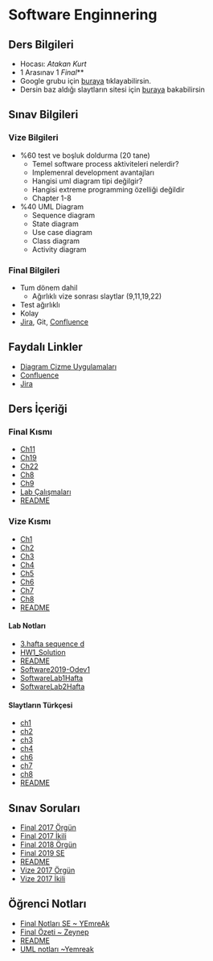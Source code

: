 # Software Enginnering 

## Ders Bilgileri

- Hocası: *Atakan Kurt*
- 1 Arasınav 1 *Final***
- Google grubu için [buraya](https://groups.google.com/forum/#!forum/software2019) tıklayabilirsin.
- Dersin baz aldığı slaytların sitesi için [buraya](https://iansommerville.com/software-engineering-book/slides/)
 bakabilirsin

## Sınav Bilgileri

### Vize Bilgileri

- %60 test ve boşluk doldurma (20 tane)
  - Temel software process aktiviteleri nelerdir?
  - Implemenral development avantajları
  - Hangisi uml diagram tipi değilgir?
  - Hangisi extreme programming özelliği değildir
  - Chapter 1-8
- %40 UML Diagram
  - Sequence diagram
  - State diagram
  - Use case diagram
  - Class diagram
  - Activity diagram

### Final Bilgileri

- Tum dönem dahil
  - Ağırlıklı vize sonrası slaytlar (9,11,19,22)
- Test ağırlıklı
- Kolay
- [Jira], Git, [Confluence]

## Faydalı Linkler

- [Diagram Çizme Uygulamaları]
- [Confluence]
- [Jira]

[Confluence]: https://www.atlassian.com/software/confluence
[Jira]: https://www.atlassian.com/software/jira
[Diagram Çizme Uygulamaları]: https://www.lucidchart.com/
<!--Index-->

## Ders İçeriği


### Final Kısmı

- [Ch11](./Ders%20%C4%B0%C3%A7eri%C4%9Fi/Final%20K%C4%B1sm%C4%B1/Ch11.pdf)
- [Ch19](./Ders%20%C4%B0%C3%A7eri%C4%9Fi/Final%20K%C4%B1sm%C4%B1/Ch19.pdf)
- [Ch22](./Ders%20%C4%B0%C3%A7eri%C4%9Fi/Final%20K%C4%B1sm%C4%B1/Ch22.pdf)
- [Ch8](./Ders%20%C4%B0%C3%A7eri%C4%9Fi/Final%20K%C4%B1sm%C4%B1/Ch8.pdf)
- [Ch9](./Ders%20%C4%B0%C3%A7eri%C4%9Fi/Final%20K%C4%B1sm%C4%B1/Ch9.pdf)
- [Lab Çalışmaları](./Ders%20%C4%B0%C3%A7eri%C4%9Fi/Final%20K%C4%B1sm%C4%B1/Lab%20%C3%87al%C4%B1%C5%9Fmalar%C4%B1.pdf)
- [README](./Ders%20%C4%B0%C3%A7eri%C4%9Fi/Final%20K%C4%B1sm%C4%B1/README.md)

### Vize Kısmı

- [Ch1](./Ders%20%C4%B0%C3%A7eri%C4%9Fi/Vize%20K%C4%B1sm%C4%B1/Ch1.pdf)
- [Ch2](./Ders%20%C4%B0%C3%A7eri%C4%9Fi/Vize%20K%C4%B1sm%C4%B1/Ch2.pdf)
- [Ch3](./Ders%20%C4%B0%C3%A7eri%C4%9Fi/Vize%20K%C4%B1sm%C4%B1/Ch3.pdf)
- [Ch4](./Ders%20%C4%B0%C3%A7eri%C4%9Fi/Vize%20K%C4%B1sm%C4%B1/Ch4.pdf)
- [Ch5](./Ders%20%C4%B0%C3%A7eri%C4%9Fi/Vize%20K%C4%B1sm%C4%B1/Ch5.pdf)
- [Ch6](./Ders%20%C4%B0%C3%A7eri%C4%9Fi/Vize%20K%C4%B1sm%C4%B1/Ch6.pdf)
- [Ch7](./Ders%20%C4%B0%C3%A7eri%C4%9Fi/Vize%20K%C4%B1sm%C4%B1/Ch7.pdf)
- [Ch8](./Ders%20%C4%B0%C3%A7eri%C4%9Fi/Vize%20K%C4%B1sm%C4%B1/Ch8.pdf)
- [README](./Ders%20%C4%B0%C3%A7eri%C4%9Fi/Vize%20K%C4%B1sm%C4%B1/README.md)

#### Lab Notları

- [3.hafta sequence d](./Ders%20%C4%B0%C3%A7eri%C4%9Fi/Vize%20K%C4%B1sm%C4%B1/Lab%20Notlar%C4%B1/3.hafta%20sequence%20d.pdf)
- [HW1_Solution](./Ders%20%C4%B0%C3%A7eri%C4%9Fi/Vize%20K%C4%B1sm%C4%B1/Lab%20Notlar%C4%B1/HW1_Solution.pdf)
- [README](./Ders%20%C4%B0%C3%A7eri%C4%9Fi/Vize%20K%C4%B1sm%C4%B1/Lab%20Notlar%C4%B1/README.md)
- [Software2019-Odev1](./Ders%20%C4%B0%C3%A7eri%C4%9Fi/Vize%20K%C4%B1sm%C4%B1/Lab%20Notlar%C4%B1/Software2019-Odev1.pdf)
- [SoftwareLab1Hafta](./Ders%20%C4%B0%C3%A7eri%C4%9Fi/Vize%20K%C4%B1sm%C4%B1/Lab%20Notlar%C4%B1/SoftwareLab1Hafta.pdf)
- [SoftwareLab2Hafta](./Ders%20%C4%B0%C3%A7eri%C4%9Fi/Vize%20K%C4%B1sm%C4%B1/Lab%20Notlar%C4%B1/SoftwareLab2Hafta.pdf)

#### Slaytların Türkçesi

- [ch1](./Ders%20%C4%B0%C3%A7eri%C4%9Fi/Vize%20K%C4%B1sm%C4%B1/Slaytlar%C4%B1n%20T%C3%BCrk%C3%A7esi/ch1.pdf)
- [ch2](./Ders%20%C4%B0%C3%A7eri%C4%9Fi/Vize%20K%C4%B1sm%C4%B1/Slaytlar%C4%B1n%20T%C3%BCrk%C3%A7esi/ch2.pdf)
- [ch3](./Ders%20%C4%B0%C3%A7eri%C4%9Fi/Vize%20K%C4%B1sm%C4%B1/Slaytlar%C4%B1n%20T%C3%BCrk%C3%A7esi/ch3.pdf)
- [ch4](./Ders%20%C4%B0%C3%A7eri%C4%9Fi/Vize%20K%C4%B1sm%C4%B1/Slaytlar%C4%B1n%20T%C3%BCrk%C3%A7esi/ch4.pdf)
- [ch6](./Ders%20%C4%B0%C3%A7eri%C4%9Fi/Vize%20K%C4%B1sm%C4%B1/Slaytlar%C4%B1n%20T%C3%BCrk%C3%A7esi/ch6.pdf)
- [ch7](./Ders%20%C4%B0%C3%A7eri%C4%9Fi/Vize%20K%C4%B1sm%C4%B1/Slaytlar%C4%B1n%20T%C3%BCrk%C3%A7esi/ch7.pdf)
- [ch8](./Ders%20%C4%B0%C3%A7eri%C4%9Fi/Vize%20K%C4%B1sm%C4%B1/Slaytlar%C4%B1n%20T%C3%BCrk%C3%A7esi/ch8.pdf)
- [README](./Ders%20%C4%B0%C3%A7eri%C4%9Fi/Vize%20K%C4%B1sm%C4%B1/Slaytlar%C4%B1n%20T%C3%BCrk%C3%A7esi/README.md)

## Sınav Soruları

- [Final 2017 Örgün](./S%C4%B1nav%20Sorular%C4%B1/Final%202017%20%C3%96rg%C3%BCn.pdf)
- [Final 2017 İkili](./S%C4%B1nav%20Sorular%C4%B1/Final%202017%20%C4%B0kili.pdf)
- [Final 2018 Örgün](./S%C4%B1nav%20Sorular%C4%B1/Final%202018%20%C3%96rg%C3%BCn.pdf)
- [Final 2019 SE](./S%C4%B1nav%20Sorular%C4%B1/Final%202019%20SE.pdf)
- [README](./S%C4%B1nav%20Sorular%C4%B1/README.md)
- [Vize 2017 Örgün](./S%C4%B1nav%20Sorular%C4%B1/Vize%202017%20%C3%96rg%C3%BCn.pdf)
- [Vize 2017 İkili](./S%C4%B1nav%20Sorular%C4%B1/Vize%202017%20%C4%B0kili.pdf)

## Öğrenci Notları

- [Final Notları SE ~ YEmreAk](./%C3%96%C4%9Frenci%20Notlar%C4%B1/Final%20Notlar%C4%B1%20SE%20~%20YEmreAk.pdf)
- [Final Özeti ~ Zeynep](./%C3%96%C4%9Frenci%20Notlar%C4%B1/Final%20%C3%96zeti%20~%20Zeynep.pdf)
- [README](./%C3%96%C4%9Frenci%20Notlar%C4%B1/README.md)
- [UML notları ~Yemreak](./%C3%96%C4%9Frenci%20Notlar%C4%B1/UML%20notlar%C4%B1%20~Yemreak.pdf)



<!--Index-->
